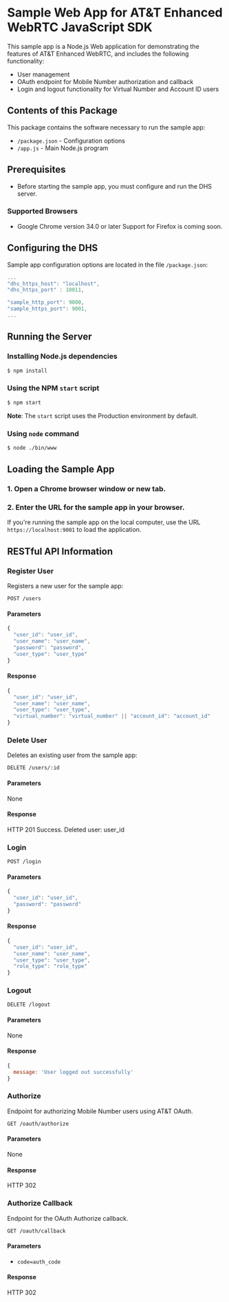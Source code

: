 # Sample Web App for AT&T Enhanced WebRTC JavaScript SDK

This sample app is a Node.js Web application for demonstrating the features of AT&T Enhanced WebRTC, and includes the following functionality:
  * User management
  * OAuth endpoint for Mobile Number authorization and callback
  * Login and logout functionality for Virtual Number and Account ID users

## Contents of this Package

This package contains the software necessary to run the sample app:

- `/package.json` - Configuration options
- `/app.js` - Main Node.js program

## Prerequisites

* Before starting the sample app, you must configure and run the DHS server.

### Supported Browsers
* Google Chrome version 34.0 or later
Support for Firefox is coming soon.

## Configuring the DHS

Sample app configuration options are located in the file `/package.json`:

```javascript
...
"dhs_https_host": "localhost",
"dhs_https_port" : 10011,

"sample_http_port": 9000,
"sample_https_port": 9001,
...
```

## Running the Server

### Installing Node.js dependencies

```bash
$ npm install
```

### Using the NPM `start` script

```bash
$ npm start
```

**Note**: The `start` script uses the Production environment by default.

### Using `node` command

```bash
$ node ./bin/www
```

## Loading the Sample App

### 1. Open a Chrome browser window or new tab.

### 2. Enter the URL for the sample app in your browser.

If you're running the sample app on the local computer, use the URL `https://localhost:9001` to load the application.

## RESTful API Information

### Register User

Registers a new user for the sample app:

```
POST /users
```

#### Parameters

``` javascript
{
  "user_id": "user_id",
  "user_name": "user_name",
  "password": "password",
  "user_type": "user_type"
}
```

#### Response

``` javascript
{
  "user_id": "user_id",
  "user_name": "user_name",
  "user_type": "user_type",
  "virtual_number": "virtual_number" || "account_id": "account_id"
}
```

### Delete User

Deletes an existing user from the sample app:

```
DELETE /users/:id
```


#### Parameters
None

#### Response
HTTP 201 Success. Deleted user: user_id

### Login
```
POST /login
```

#### Parameters

```Javascript
{
  "user_id": "user_id",
  "password": "password"
}
```

#### Response

``` javascript
{
  "user_id": "user_id",
  "user_name": "user_name",
  "user_type": "user_type",
  "role_type": "role_type"
}
```

### Logout
```
DELETE /logout
```

#### Parameters
None

#### Response

``` javascript
{
  message: 'User logged out successfully'
}
```

### Authorize

Endpoint for authorizing Mobile Number users using AT&T OAuth.


```
GET /oauth/authorize
```

#### Parameters
None

#### Response
HTTP 302

### Authorize Callback

Endpoint for the OAuth Authorize callback.

```
GET /oauth/callback
```


#### Parameters

* `code=auth_code`

#### Response
HTTP 302

